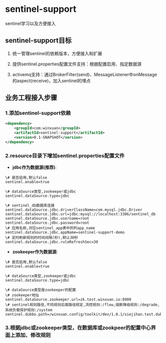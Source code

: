# sentinel-support

sentinel学习以及方便接入

## sentinel-support目标

1. 统一管理sentinel的依赖版本，方便接入和扩展

2. 提供sentinel.properties配置文件支持：根据配置启用、指定数据源

3. activemq支持：通过BrokerFilter(send)、MessageListener中onMessage的aspect(receive)，加入sentinel的埋点


## 业务工程接入步骤

### 1.添加sentinel-support依赖

```xml
<dependency>
    <groupId>com.winxuan</groupId>
    <artifactId>sentinel-support</artifactId>
    <version>0.1-SNAPSHOT</version>
</dependency>
```

### 2.resource目录下增加sentinel.properties配置文件

* **jdbc作为数据源(推荐)**:

```
\# 是否启用,默认false
sentinel.enable=true

\# dataSource类型,zookeeper或jdbc
sentinel.dataSource.type=jdbc

\# sentinel_db数据库连接
sentinel.dataSource.jdbc.driverClassName=com.mysql.jdbc.Driver
sentinel.dataSource.jdbc.url=jdbc:mysql://localhost:3306/sentinel_db
sentinel.dataSource.jdbc.username=root
sentinel.dataSource.jdbc.password=root
\# 应用名称,对应sentinel_app表中的列app_name
sentinel.dataSource.jdbc.appName=sentinel-support-demo
\# 定时刷新规则的时间间隔(秒),默认30秒
sentinel.dataSource.jdbc.ruleRefreshSec=30
```

* **zookeeper作为数据源**:

```
\# 是否启用,默认false
sentinel.enable=true

\# dataSource类型,zookeeper或jdbc
sentinel.dataSource.type=jdbc

\# dataSource类型是zookeeper的配置
\# zookeeper地址
sentinel.dataSource.zookeeper.url=zk.test.winxuan.io:8900
\# sentinel规则路径,不同规则后面路径规定,流控规则:/flow,熔断降级规则:/degrade,系统负载保护规则:/system
sentinel.dubbo.path=/winxuan.config/toolkit/dev/1.0.1/xiejihan.test.dubbo.sentinel.rule
```

### 3.根据jdbc或zookeeper类型，在数据库或zookpeer的配置中心界面上添加、修改规则

